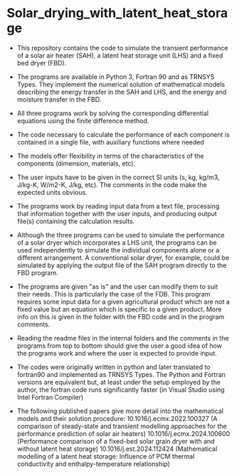 # Solar_drying_with_latent_heat_storage
- This repository contains the code to simulate the transient performance of a solar air heater (SAH), a latent heat storage unit (LHS) and a fixed bed dryer (FBD).
- The programs are available in Python 3, Fortran 90 and as TRNSYS Types. They implement the numerical solution of mathematical models describing the energy transfer in the SAH and LHS,
  and the energy and moisture transfer in the FBD. 
- All three programs work by solving the corresponding differential equations using the finite difference method. 
- The code necessary to calculate the performance of each component is contained in a single file, with auxiliary functions where needed 

- The models offer flexibility in terms of the characteristics of the components (dimension, materials, etc).
- The user inputs have to be given in the correct SI units (s, kg, kg/m3, J/kg-K, W/m2-K, J/kg, etc). The comments in the code make the expected units obvious.
- The programs work by reading input data from a text file, processing that information together with the user inputs, and producing output file(s) containing the calculation results.
- Although the three programs can be used to simulate the performance of a solar dryer which incorporates a LHS unit, the programs can be used independently to simulate
  the individual components alone or a different arrangement. A conventional solar dryer, for example, could be simulated by applying the output file of the SAH program directly to the
  FBD program.  
- The programs are given "as is" and the user can modify them to suit their needs. This is particularly the case of the FDB. This program requires some input data for a given agricultural
  product which are not a fixed value but an equation which is specific to a given product. More info on this is given in the folder with the FBD code and in the program comments.
- Reading the readme files in the internal folders and the comments in the programs from top to bottom should give the user a good idea of how the programs work and where the user is expected to provide input.
- The codes were originally written in python and later translated to fortran90 and implemented as TRNSYS Types. The Python and Fortran versions are equivalent but, at least under the setup employed by the author, the fortran code runs significantly faster (in Visual Studio using Intel Fortran Compiler)  

- The following published papers give more detail into the mathematical models and their solution procedure:
  10.1016/j.ecmx.2022.100327 (A comparison of steady-state and transient modelling approaches for the performance prediction of solar air heaters)
  10.1016/j.ecmx.2024.100600 (Performance comparison of a fixed-bed solar grain dryer with and without latent heat storage)
  10.1016/j.est.2024.112424 (Mathematical modelling of a latent heat storage: Influence of PCM thermal conductivity and enthalpy-temperature relationship) 




